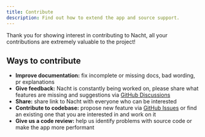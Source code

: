 ```yaml
---
title: Contribute
description: Find out how to extend the app and source support.
---
```


Thank you for showing interest in contributing to Nacht, all your contributions are extremely valuable to the project!

## Ways to contribute

- **Improve documentation:** fix incomplete or missing docs, bad wording, pr explanations
- **Give feedback:** Nacht is constantly being worked on, please share what features are missing and suggestions via [GitHub Discussions]
- **Share:** share link to Nacht with everyone who can be interested
- **Contribute to codebase:** propose new feature via [GitHub Issues] or find an existing one that you are interested in and work on it
- **Give us a code review:** help us identify problems with source code or make the app more performant

[github discussions]: https://github.com/nacht-org/nacht/discussions
[github issues]: https://github.com/nacht-org/nacht/issues
